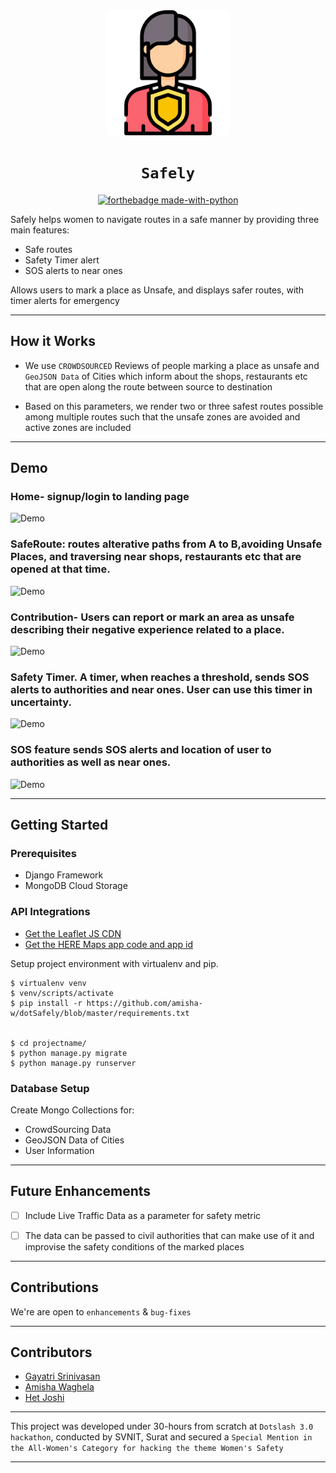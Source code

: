 <div align="center">
  <img src="./dotSafely/static/women-rights.svg" width="200px"></img>

# `Safely`

[![forthebadge made-with-python](http://ForTheBadge.com/images/badges/made-with-python.svg)](https://www.python.org/)
</div> 
Safely helps women to navigate routes in a safe manner by providing three main features: 

- Safe routes
- Safety Timer alert
- SOS alerts to near ones

Allows users to mark a place as Unsafe, and displays safer routes, with timer alerts for emergency

-----------------------------------------------
## How it Works

* We use `CROWDSOURCED` Reviews of people marking a place as unsafe and  `GeoJSON Data` of Cities which inform about the shops, restaurants etc that are open along the route between source to destination

* Based on this parameters, we render two or three safest routes possible among multiple routes such that the unsafe zones are avoided and active zones are included
-----------------------------------------------


## Demo

### Home- signup/login to landing page  


![Demo](https://github.com/amisha-w/dotSafely/blob/master/gifs/3%20home.gif)  

### SafeRoute: routes alterative paths from A to B,avoiding Unsafe Places, and traversing near shops, restaurants etc that are opened at that time.  


![Demo](https://github.com/amisha-w/dotSafely/blob/master/gifs/4%20safe%20routes.gif)  

### Contribution- Users can report or mark an  area as unsafe describing their negative experience related to a place.  


![Demo](https://github.com/amisha-w/dotSafely/blob/master/gifs/9%20contribute.gif)  

### Safety Timer. A timer, when reaches a threshold, sends SOS alerts to authorities and near ones. User can use this timer in uncertainty.  


![Demo](https://github.com/amisha-w/dotSafely/blob/master/gifs/6%20safety%20timer.gif)  

### SOS feature sends SOS alerts and location of user to authorities as well as near ones.  


![Demo](https://github.com/amisha-w/dotSafely/blob/master/gifs/8%20SOS.gif)  


-----------------------------------------------

## Getting Started

### Prerequisites

* Django Framework
* MongoDB Cloud Storage



### API Integrations


* [Get the Leaflet JS CDN](https://leafletjs.com/)
* [ Get the HERE Maps app code and app id ](https://developer.here.com/c/mapAPIs?cid=Other-Google-MM-T4-Dev-Brand-E&utm_source=Google&utm_medium=ppc&utm_campaign=Dev_PaidSearch_DevPortal_AlwaysOn&gclid=CjwKCAiAh5_uBRA5EiwASW3IaplFdLkFaSmTyjhYPlNGVZLHpIdJ8wmXqqaPy1JkK6OucFfYFrWLwhoC6F4QAvD_BwE&gclsrc=aw.ds)

Setup project environment with virtualenv and pip.
```
$ virtualenv venv
$ venv/scripts/activate
$ pip install -r https://github.com/amisha-w/dotSafely/blob/master/requirements.txt


$ cd projectname/
$ python manage.py migrate
$ python manage.py runserver

```

### Database Setup

Create Mongo Collections for:
* CrowdSourcing Data
* GeoJSON Data of Cities
* User Information





-----------------------------------------------
## Future Enhancements

- [ ] Include Live Traffic Data as a parameter for safety metric 
- [ ] The data can be passed to civil authorities that can make use of it and improvise the safety conditions of the marked places


-----------------------------------------------

## Contributions

 We're are open to `enhancements` & `bug-fixes`

 ----------------------------------------------- 

## Contributors
* [Gayatri Srinivasan](https://github.com/gayatri-01)
* [Amisha Waghela](https://github.com/amisha-w)
* [Het Joshi](https://github.com/hrj-star)


-----------------------------------------------

 This project was developed under 30-hours from scratch at `Dotslash 3.0 hackathon`, conducted by SVNIT, Surat and secured a `Special Mention in the All-Women's Category for hacking the theme Women's Safety`

-----------------------------------------------





